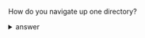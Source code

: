 How do you navigate up one directory?

<details>
<summary>answer</summary>

```bash
cd ..
```

</details>
